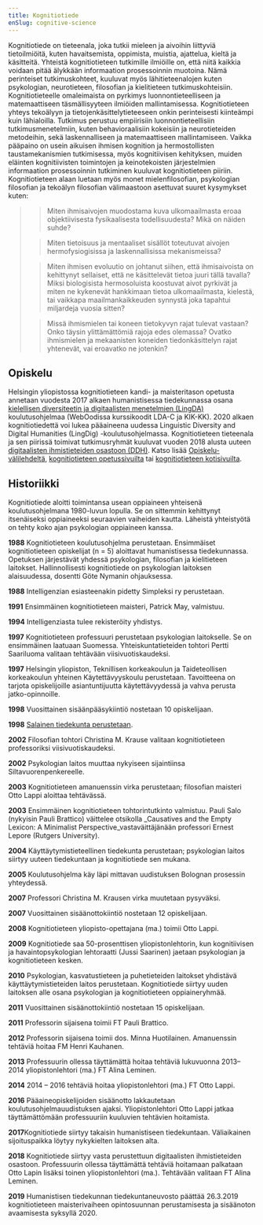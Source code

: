 ```yaml
---
title: Kognitiotiede
enSlug: cognitive-science
---
```


Kognitiotiede on tieteenala, joka tutkii mieleen ja aivoihin liittyviä tietoilmiöitä, kuten havaitsemista, oppimista, muistia, ajattelua, kieltä ja käsitteitä. Yhteistä kognitiotieteen tutkimille ilmiöille on, että niitä kaikkia voidaan pitää älykkään informaation prosessoinnin muotoina. Nämä perinteiset tutkimuskohteet, kuuluvat myös lähitieteenalojen kuten psykologian, neurotieteen, filosofian ja kielitieteen tutkimuskohteisiin. Kognitiotieteelle omaleimaista on pyrkimys luonnontieteelliseen ja matemaattiseen täsmällisyyteen ilmiöiden mallintamisessa. Kognitiotieteen yhteys tekoälyyn ja tietojenkäsittelytieteeseen onkin perinteisesti kiinteämpi kuin lähialoilla. Tutkimus perustuu empiirisiin luonnontieteellisiin tutkimusmenetelmiin, kuten behavioraalisiin kokeisiin ja neurotieteiden metodeihin, sekä laskennalliseen ja matemaattiseen mallintamiseen. Vaikka pääpaino on usein aikuisen ihmisen kognition ja hermostollisten taustamekanismien tutkimisessa, myös kognitiivisen kehityksen, muiden eläinten kognitiivisten toimintojen ja keinotekoisten järjestelmien informaation prosessoinnin tutkiminen kuuluvat kognitiotieteen piiriin. Kognitiotieteen alaan luetaan myös monet mielenfilosofian, psykologian filosofian ja tekoälyn filosofian välimaastoon asettuvat suuret kysymykset kuten:

> > Miten ihmisaivojen muodostama kuva ulkomaailmasta eroaa objektiivisesta fysikaalisesta todellisuudesta? Mikä on näiden suhde?
>
> > Miten tietoisuus ja mentaaliset sisällöt toteutuvat aivojen hermofysiogisissa ja laskennallisissa mekanismeissa?
>
> > Miten ihmisen evoluutio on johtanut siihen, että ihmisaivoista on kehittynyt sellaiset, että ne käsittelevät tietoa juuri tällä tavalla? Miksi biologisista hermosoluista koostuvat aivot pyrkivät ja miten ne kykenevät hankkimaan tietoa ulkomaailmasta, kielestä, tai vaikkapa maailmankaikkeuden synnystä joka tapahtui miljardeja vuosia sitten?
>
> > Missä ihmismielen tai koneen tietokyvyn rajat tulevat vastaan? Onko täysin ylittämättömiä rajoja edes olemassa? Ovatko ihmismielen ja mekaanisten koneiden tiedonkäsittelyn rajat yhtenevät, vai eroavatko ne jotenkin?

## Opiskelu

Helsingin yliopistossa kognitiotieteen kandi- ja maisteritason opetusta annetaan vuodesta 2017 alkaen humanistisessa tiedekunnassa osana [kielellisen diversiteetin ja digitaalisten menetelmien (LingDA)](https://www.helsinki.fi/en/programmes/master/linguistic-diversity-in-the-digital-age) koulutusohjelmaa (WebOodissa kurssikoodit LDA-C ja KIK-KK). 2020 alkaen kognitiotiedettä voi lukea pääaineena uudessa Linguistic Diversity and Digital Humanities (LingDig) -koulutusohjelmassa. Kognitiotieteen tieteenala ja sen piirissä toimivat tutkimusryhmät kuuluvat vuoden 2018 alusta uuteen [digitaalisten ihmistieteiden osastoon (DDH)](https://www.helsinki.fi/fi/humanistinen-tiedekunta/tutkimus/tieteenalat/digitaaliset-ihmistieteet). Katso lisää [Opiskelu-välilehdeltä](http://intelligenzia.fi/opiskelu), [kognitiotieteen opetussivuilta](https://wiki.helsinki.fi/x/hicGBQ) tai [kognitiotieteen kotisivuilta](https://blogs.helsinki.fi/cognitive-science/).

## Historiikki

Kognitiotiede aloitti toimintansa usean oppiaineen yhteisenä koulutusohjelmana 1980-luvun lopulla. Se on sittemmin kehittynyt itsenäiseksi oppiaineeksi seuraavien vaiheiden kautta. Läheistä yhteistyötä on tehty koko ajan psykologian oppiaineen kanssa.

**1988** Kognitiotieteen koulutusohjelma perustetaan. Ensimmäiset kognitiotieteen opiskelijat (n = 5) aloittavat humanistisessa tiedekunnassa. Opetuksen järjestävät yhdessä psykologian, filosofian ja kielitieteen laitokset. Hallinnollisesti kognitiotiede on psykologian laitoksen alaisuudessa, dosentti Göte Nymanin ohjauksessa.

**1988** Intelligenzian esiasteenakin pidetty Simpleksi ry perustetaan.

**1991** Ensimmäinen kognitiotieteen maisteri, Patrick May, valmistuu.

**1994** Intelligenziasta tulee rekisteröity yhdistys.

**1997** Kognitiotieteen professuuri perustetaan psykologian laitokselle. Se on ensimmäinen laatuaan Suomessa. Yhteiskuntatieteiden tohtori Pertti Saariluoma valitaan tehtävään viisivuotiskaudeksi.

**1997** Helsingin yliopiston, Teknillisen korkeakoulun ja Taideteollisen korkeakoulun yhteinen Käytettävyyskoulu perustetaan. Tavoitteena on tarjota opiskelijoille asiantuntijuutta käytettävyydessä ja vahva perusta jatko-opinnoille.

**1998** Vuosittainen sisäänpääsykiintiö nostetaan 10 opiskelijaan.

**1998** [Salainen tiedekunta perustetaan](https://tiedekunta.com).

**2002** Filosofian tohtori Christina M. Krause valitaan kognitiotieteen professoriksi viisivuotiskaudeksi.

**2002** Psykologian laitos muuttaa nykyiseen sijaintiinsa Siltavuorenpenkereelle.

**2003** Kognitiotieteen amanuenssin virka perustetaan; filosofian maisteri Otto Lappi aloittaa tehtävässä.

**2003** Ensimmäinen kognitiotieteen tohtorintutkinto valmistuu. Pauli Salo (nykyisin Pauli Brattico) väittelee otsikolla \_Causatives and the Empty Lexicon: A Minimalist Perspective_vastaväittäjänään professori Ernest Lepore (Rutgers University).

**2004** Käyttäytymistieteellinen tiedekunta perustetaan; psykologian laitos siirtyy uuteen tiedekuntaan ja kognitiotiede sen mukana.

**2005** Koulutusohjelma käy läpi mittavan uudistuksen Bolognan prosessin yhteydessä.

**2007** Professori Christina M. Krausen virka muutetaan pysyväksi.

**2007** Vuosittainen sisäänottokiintiö nostetaan 12 opiskelijaan.

**2008** Kognitiotieteen yliopisto-opettajana (ma.) toimii Otto Lappi.

**2009** Kognitiotiede saa 50-prosenttisen yliopistonlehtorin, kun kognitiivisen ja havaintopsykologian lehtoraatti (Jussi Saarinen) jaetaan psykologian ja kognitiotieteen kesken.

**2010** Psykologian, kasvatustieteen ja puhetieteiden laitokset yhdistävä käyttäytymistieteiden laitos perustetaan. Kognitiotiede siirtyy uuden laitoksen alle osana psykologian ja kognitiotieteen oppiaineryhmää.

**2011** Vuosittainen sisäänottokiintiö nostetaan 15 opiskelijaan.

**2011** Professorin sijaisena toimii FT Pauli Brattico.

**2012** Professorin sijaisena toimii dos. Minna Huotilainen. Amanuenssin tehtäviä hoitaa FM Henri Kauhanen.

**2013** Professuurin ollessa täyttämättä hoitaa tehtäviä lukuvuonna 2013–2014 yliopistonlehtori (ma.) FT Alina Leminen.

**2014** 2014 – 2016 tehtäviä hoitaa yliopistonlehtori (ma.) FT Otto Lappi.

**2016** Pääaineopiskelijoiden sisäänotto lakkautetaan koulutusohjelmauudistuksen ajaksi. Yliopistonlehtori Otto Lappi jatkaa täyttämättömään professuuriin kuuluvien tehtävien hoitamista.

**2017**Kognitiotiede siirtyy takaisin humanistiseen tiedekuntaan. Väliaikainen sijoituspaikka löytyy nykykielten laitoksen alta.

**2018** Kognitiotiede siirtyy vasta perustettuun digitaalisten ihmistieteiden osastoon. Professuurin ollessa täyttämättä tehtäviä hoitamaan palkataan Otto Lapin lisäksi toinen yliopistonlehtori (ma.). Tehtävään valitaan FT Alina Leminen.

**2019** Humanistisen tiedekunnan tiedekuntaneuvosto päättää 26.3.2019 kognitiotieteen maisterivaiheen opintosuunnan perustamisesta ja sisäänoton avaamisesta syksyllä 2020.
